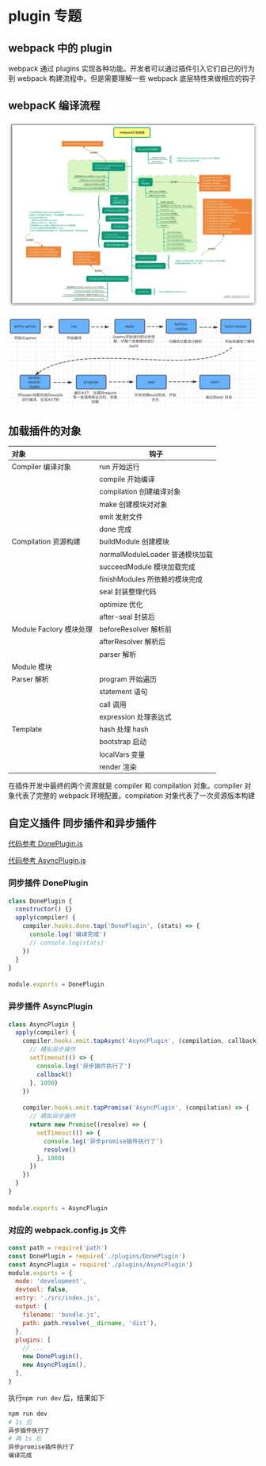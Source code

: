 # plugin 专题

## webpack 中的 plugin

webpack 通过 plugins 实现各种功能。开发者可以通过插件引入它们自己的行为到 webpack 构建流程中。但是需要理解一些 webpack 底层特性来做相应的钩子

## webpacK 编译流程

![image-20240412183603919](./assets/image-20240412183603919.png)

![img](./assets/d77fc560-a658-11eb-85f6-6fac77c0c9b3.png)

## 加载插件的对象

| 对象                    | 钩子                            |
| :---------------------- | ------------------------------- |
| Compiler 编译对象       | run 开始运行                    |
|                         | compile 开始编译                |
|                         | compilation 创建编译对象        |
|                         | make 创建模块对对象             |
|                         | emit 发射文件                   |
|                         | done 完成                       |
| Compilation 资源构建    | buildModule 创建模块            |
|                         | normalModuleLoader 普通模块加载 |
|                         | succeedModule 模块加载完成      |
|                         | finishModules 所依赖的模块完成  |
|                         | seal 封装整理代码               |
|                         | optimize 优化                   |
|                         | after-seal 封装后               |
| Module Factory 模块处理 | beforeResolver 解析前           |
|                         | afterResolver 解析后            |
|                         | parser 解析                     |
| Module 模块             |                                 |
| Parser 解析             | program 开始遍历                |
|                         | statement 语句                  |
|                         | call 调用                       |
|                         | expression 处理表达式           |
| Template                | hash 处理 hash                  |
|                         | bootstrap 启动                  |
|                         | localVars 变量                  |
|                         | render 渲染                     |

在插件开发中最终的两个资源就是 compiler 和 compilation 对象。compiler 对象代表了完整的 webpack 环境配置。compilation 对象代表了一次资源版本构建

## 自定义插件 同步插件和异步插件

[代码参考 DonePlugin.js](https://github.com/gy1001/Javascript/blob/main/Webpack/zf-webpack/self-plugin/plugins/DonePlugin.js)

[代码参考 AsyncPlugin.js](https://github.com/gy1001/Javascript/blob/main/Webpack/zf-webpack/self-plugin/plugins/AsyncPlugin.js)

### 同步插件 DonePlugin

```js
class DonePlugin {
  constructor() {}
  apply(compiler) {
    compiler.hooks.done.tap('DonePlugin', (stats) => {
      console.log('编译完成')
      // console.log(stats)
    })
  }
}

module.exports = DonePlugin
```

### 异步插件 AsyncPlugin

```js
class AsyncPlugin {
  apply(compiler) {
    compiler.hooks.emit.tapAsync('AsyncPlugin', (compilation, callback) => {
      // 模拟异步操作
      setTimeout(() => {
        console.log('异步插件执行了')
        callback()
      }, 1000)
    })

    compiler.hooks.emit.tapPromise('AsyncPlugin', (compilation) => {
      // 模拟异步操作
      return new Promise((resolve) => {
        setTimeout(() => {
          console.log('异步promise插件执行了')
          resolve()
        }, 1000)
      })
    })
  }
}

module.exports = AsyncPlugin
```

### 对应的 webpack.config.js 文件

```js
const path = require('path')
const DonePlugin = require('./plugins/DonePlugin')
const AsyncPlugin = require('./plugins/AsyncPlugin')
module.exports = {
  mode: 'development',
  devtool: false,
  entry: './src/index.js',
  output: {
    filename: 'bundle.js',
    path: path.resolve(__dirname, 'dist'),
  },
  plugins: [
    // ...
    new DonePlugin(),
    new AsyncPlugin(),
  ],
}
```

执行`npm run dev` 后，结果如下

```bash
npm run dev
# 1s 后
异步插件执行了
# 再 1s 后
异步promise插件执行了
编译完成
```
